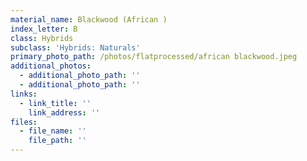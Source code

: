 ```yaml
---
material_name: Blackwood (African )
index_letter: B
class: Hybrids
subclass: 'Hybrids: Naturals'
primary_photo_path: /photos/flatprocessed/african blackwood.jpeg
additional_photos:
  - additional_photo_path: ''
  - additional_photo_path: ''
links:
  - link_title: ''
    link_address: ''
files:
  - file_name: ''
    file_path: ''
---
```


